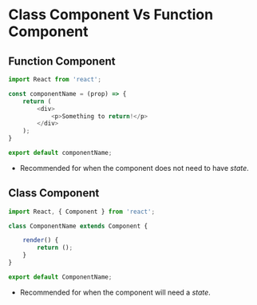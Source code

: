 # Class Component Vs Function Component



## Function Component

```javascript
import React from 'react';

const componentName = (prop) => {
    return (
        <div>
        	<p>Something to return!</p>
        </div>
    );
}

export default componentName;
```

- Recommended for when the component does not need to have *state*.



## Class Component

```javascript
import React, { Component } from 'react';

class ComponentName extends Component {

	render() {
		return ();
	}
}

export default ComponentName;
```

- Recommended for when the component will need a *state*.
